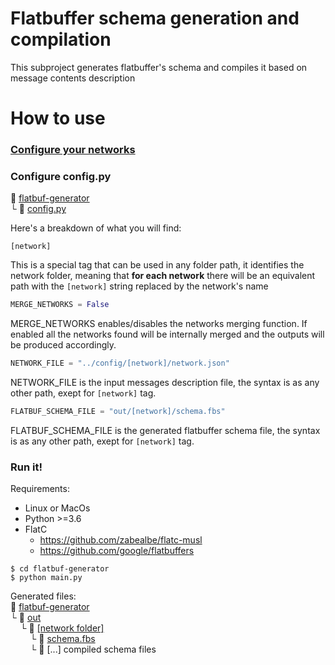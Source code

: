 # Flatbuffer schema generation and compilation
This subproject generates flatbuffer's schema and compiles it based on message contents description
# How to use
### [Configure your networks](../README.md#how-to-use)
### Configure config.py
:open_file_folder: [flatbuf-generator](flatbuf-generator)\
└ :page_with_curl: [config.py](config/config.py)


Here's a breakdown of what you will find:
```console
[network]
```
This is a special tag that can be used in any folder path, it identifies the network folder, meaning that **for each network** there will be an equivalent path with the ```[network]``` string replaced by the network's name
```python
MERGE_NETWORKS = False
```
MERGE_NETWORKS enables/disables the networks merging function. If enabled all the networks found will be internally merged and the outputs will be produced accordingly.
```python
NETWORK_FILE = "../config/[network]/network.json"
```
NETWORK_FILE is the input messages description file, the syntax is as any other path, exept for ```[network]``` tag.
```python
FLATBUF_SCHEMA_FILE = "out/[network]/schema.fbs"
```
FLATBUF_SCHEMA_FILE is the generated flatbuffer schema file, the syntax is as any other path, exept for ```[network]``` tag.

### Run it!
Requirements:
+  Linux or MacOs
+  Python >=3.6
+  FlatC
    + https://github.com/zabealbe/flatc-musl
    + https://github.com/google/flatbuffers

```console
$ cd flatbuf-generator
$ python main.py
```
Generated files:\
:open_file_folder: [flatbuf-generator](flatbuf-generator)\
 └ :open_file_folder: [out](out)\
&nbsp;&nbsp;&nbsp;&nbsp;└ :open_file_folder: [[network folder]](out/ExampleNetwork)\
&nbsp;&nbsp;&nbsp;&nbsp;&nbsp;&nbsp;&nbsp;&nbsp;└ :page_with_curl: [schema.fbs](out/schema.fbs)\
&nbsp;&nbsp;&nbsp;&nbsp;&nbsp;&nbsp;&nbsp;&nbsp;└ :page_with_curl: [...] compiled schema files

